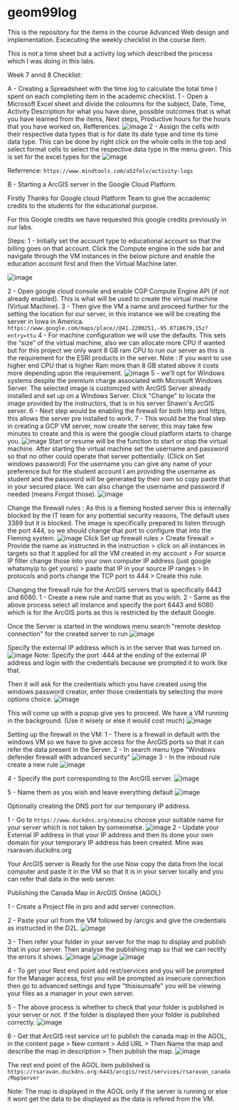 # geom99log
This is the repository for the items in the course Advanced Web design and implementation. Excecuting the weekly checklist in the course item.

This is not a time sheet but a activity log which described the process which I was doing in this labs.

Week 7 annd 8 Checklist: 

A - Creating a Spreadsheet with the time log to calculate the total time I spent on each completing item in the academic checklist.
  1 - Open a Microsoft Excel sheet and divide the coloumns for the subject, Date, Time, Activity Description for what you have done, possible outcomes that is what you have learned from the items, Next steps, Productive hours for the hours that you have worked on, Refferences.
    ![image](https://github.com/rahulsaravanabavan/geom99log/assets/142858065/111ae533-fce1-4d5d-a5f9-71d9e8a50dbd)
  2 - Assign the cells with their respective data types that is for date its date type and time its time data type. This can be done by right click on the whole cells in the top and select format cells to select the respective data type in the menu given. This is set for the excel types for the
    ![image](https://github.com/rahulsaravanabavan/geom99log/assets/142858065/12ba7309-cbd6-4497-b54d-2c2a2043b016)

  Referrence: ```https://www.mindtools.com/a52felv/activity-logs```


B - Starting a ArcGIS server in the Google Cloud Platform.

Firstly Thanks for Google cloud Platform Team to give the accademic credits to the students for the educational purpose.

For this Google credits we have requested this google credits previously in our labs. 

Steps:
  1 - Initially set the account type to educational account so that the billing goes on that account. Click the Compute engine in the side bar and navigate through the VM instances in the below picture and enable the education account first and then the           Virtual Machine later.
  
  ![image](https://github.com/rahulsaravanabavan/geom99log/assets/142858065/2dd2ed97-6c53-4371-8dda-a2fa17990663)

  2 - Open google cloud console and enable CGP Compute Engine API (if not already enabled). This is what will be used to create the virtual machine (Virtual Machine).
  3 - Then give the VM a name and proceed further for the setting the location for our server, in this instance we will be creating the server in Iowa in America. 
  ```https://www.google.com/maps/place//@41.2200251,-95.8718679,15z?entry=ttu```
  4 - For machine configuration we will use the defaults. This sets the “size” of the virtual machine, also we can allocate more CPU if wanted but for this project we only want 8 GB ram CPU to run our server as this is the requirement for the ESRI products in                 the server.
  Note : If you want to use higher end CPU that is higher Ram more than 8 GB stated above it costs more depending upon the requirement.
  ![image](https://github.com/rahulsaravanabavan/geom99log/assets/142858065/008f9bbe-1001-4ed3-9900-d2df4e675cf2)
  5 - we'll opt for Windows systems despite the premium charge associated with Microsoft Windows Server. The selected image is customized with ArcGIS Server already installed and set up on a Windows Server. Click "Change" to locate the image provided by the instructors, that is in his server Shawn's ArcGIS server.
  6 - Next step would be enabling the firewall for both http and https, this allows the server pre installed to work.
  7 - This would be the final step in creating a GCP VM server, now create the server, this may take few minutes to create and this is were the google cloud platform starts to charge you.
  ![image](https://github.com/rahulsaravanabavan/geom99log/assets/142858065/5872cbc1-76cb-4eca-bb8a-ae220ad8942c) 
  Start or resume will be the function to start or stop the virtual machine. After starting the virtual machine set the username and password so that no other could operate that server pottentially. (Click on Set windows password)
  For the username you can give any name of your preference but for the student account I am providing the username as student and the password will be generated by their own so copy paste that in your secured place. We can also change the username and password if needed (means Forgot those).
  ![image](https://github.com/rahulsaravanabavan/geom99log/assets/142858065/8a6fa9c0-baaa-492a-bdd4-827d20878a32)

  Change the firewall rules : As this is a fleming hosted server this is internally blocked by the IT team for any pottential security reasons, The default uses 3389 but it is blocked. The image is specifically prepared to listen through the port 444, so we should         change that port to configure that into the Fleming system.
![image](https://github.com/rahulsaravanabavan/geom99log/assets/142858065/b05cacad-e070-402b-b69a-7124400cde93) 
Click Set up firewall rules > Create firewall > Provide the name as instructed in the instruction > click on all instances in targets so that It applied for all the VM created in my account > For source IP filter change those into your own computer IP address (just google whatsmyip to get yours) > paste that IP in your source IP ranges > In protocols and ports change the TCP port to 444 > Create this rule.

  Changing the firewall rule for the ArcGIS servers that is specifically 6443 and 6080.
  1 - Create a new rule and name that as you wish.
  2 - Same as the above process select all instance and specify the port 6443 and 6080 which is for the ArcGIS ports as this is restricted by the default Google.
  

  Once the Server is started in the windows menu search "remote desktop connection" for the created server to run 
  ![image](https://github.com/rahulsaravanabavan/geom99log/assets/142858065/d9fe0504-53c6-40c1-bfbf-48567ae70e33)

  Specify the external IP address which is in the server that was turned on.
  ![image](https://github.com/rahulsaravanabavan/geom99log/assets/142858065/f637a657-e7a5-40d8-b8d3-9b9468e8de30)
  Note: Specify the port :444 at the ending of the external IP address and login with the credentials because we prompted it to work like that.

  Then it will ask for the credentials which you have created using the windows password creator, enter those credentials by selecting the more options choice.
  ![image](https://github.com/rahulsaravanabavan/geom99log/assets/142858065/6d3a5d29-7ede-4930-a6b9-9fdab5817258)

  This will come up with a popup give yes to proceed. We have a VM running in the background. (Use it wisely or else it would cost much) 
  ![image](https://github.com/rahulsaravanabavan/geom99log/assets/142858065/eb831fd0-a68e-4a3a-b300-331b12d42069)

  Setting up the firewall in the VM:
  1 - There is a firewall in default with the windows VM so we have to give access for the ArcGIS ports so that it can refer the data present in the Server.
  2 - In search menu type "Windows defender firewall with advanced security" 
  ![image](https://github.com/rahulsaravanabavan/geom99log/assets/142858065/b94e959a-f4d1-42a0-8eb0-a4cc513e29b0)
  3 - In the inboud rule create a new rule 
  ![image](https://github.com/rahulsaravanabavan/geom99log/assets/142858065/2f930bfd-11fb-4078-9e5b-98e8e752cafb)

  4 - Specify the port corresponding to the ArcGIS server.
  ![image](https://github.com/rahulsaravanabavan/geom99log/assets/142858065/136dfd65-8171-4b27-bf16-e0eca4001d7d)

  5 - Name them as you wish and leave everything default
  ![image](https://github.com/rahulsaravanabavan/geom99log/assets/142858065/d0903de0-26de-40d7-b5b8-b3ba57eb0d04)

  Optionally creating the DNS port for our temporary IP address.

  1 - Go to ```https://www.duckdns.org/domains``` choose your suitable name for your server which is not taken by someonelse. 
  ![image](https://github.com/rahulsaravanabavan/geom99log/assets/142858065/93c2814c-c375-40d8-a96b-caf292e3ddee)
  2 - Update your External IP address in that your IP address and then its done your own domain for your temporary IP address has been created.
  Mine was rsaravan.duckdns.org


  Your ArcGIS server is Ready for the use Now copy the data from the local computer and paste it in the VM so that it is in your server locally and you can refer that data in the web server.

  Publishing the Canada Map in ArcGIS Online (AGOL) 

  1 - Create a Project file in pro and add server connection. 
  
  2 - Paste your url from the VM followed by /arcgis and give the credentials as instructed in the D2L.
  ![image](https://github.com/rahulsaravanabavan/geom99log/assets/142858065/52a93cef-6ef4-435c-897d-737bac63089f)
  
  3 - Then refer your folder in your server for the map to display and publish that in your server. Then analyse the publishing map so that we can rectify the errors it shows.
  ![image](https://github.com/rahulsaravanabavan/geom99log/assets/142858065/6c05ad61-8df3-4b2b-ae17-e3f6f3f93c11)
  ![image](https://github.com/rahulsaravanabavan/geom99log/assets/142858065/c805873f-7c0e-415b-b9c5-ff7abe85f263)
  ![image](https://github.com/rahulsaravanabavan/geom99log/assets/142858065/1ac3360a-849d-400c-b6c8-160751b31fa6)


  4 - To get your Rest end point add rest/services and you will be prompted for the Manager access, first you will be prompted as insecure connection then go to advanced settings and type "thisisunsafe" you will       be     viewing your files as a manager in your own server.
  
  5 - The above process is whether to check that your folder is published in your server or not. If the folder is displayed then your folder is published correctly.
  ![image](https://github.com/rahulsaravanabavan/geom99log/assets/142858065/c105bb96-b03f-4271-a440-83134fe18235)


  6 - Get that ArcGIS rest service url to publish the canada map in the AGOL, in the content page > New content > Add URL > Then Name the map and describe the map in description > Then publish the map.
  ![image](https://github.com/rahulsaravanabavan/geom99log/assets/142858065/5a8772f3-1cb3-4411-8fa3-159ab7569a33)


  The rest end point of the AGOL item published is ```https://rsaravan.duckdns.org:6443/arcgis/rest/services/rsaravan_canada/MapServer```

  Note: The map is displayed in the AGOL only if the server is running or else it wont get the data to be displayed as the data is refered from the VM.



  





  

  

